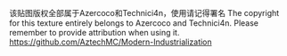 该贴图版权全部属于Azercoco和Technici4n，使用请记得署名
The copyright for this texture entirely belongs to Azercoco and Technici4n. Please remember to provide attribution when using it.
https://github.com/AztechMC/Modern-Industrialization
